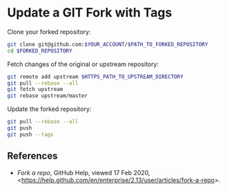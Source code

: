 # Update a GIT Fork with Tags

Clone your forked repository:
```sh
git clone git@github.com:$YOUR_ACCOUNT/$PATH_TO_FORKED_REPOSITORY
cd $FORKED_REPOSITORY
```
Fetch changes of the original or upstream repository:
```sh
git remote add upstream $HTTPS_PATH_TO_UPSTREAM_DIRECTORY
git pull --rebase --all
git fetch upstream
git rebase upstream/master
```
Update the forked repository:
```sh
git pull --rebase --all
git push
git push --tags
```

## References
* _Fork a repo_, GitHub Help, viewed 17 Feb 2020, <<https://help.github.com/en/enterprise/2.13/user/articles/fork-a-repo>>.